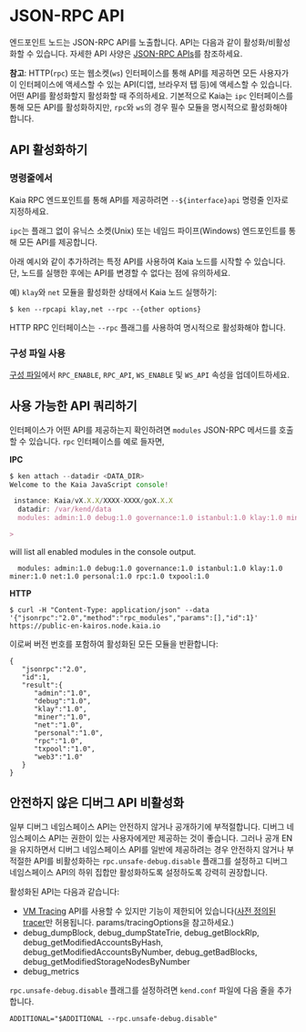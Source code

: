 # JSON-RPC API

엔드포인트 노드는 JSON-RPC API를 노출합니다. API는 다음과 같이 활성화/비활성화할 수 있습니다. 자세한 API 사양은 [JSON-RPC APIs](../../../references/json-rpc/klay/account-created)를 참조하세요.

**참고**: HTTP(`rpc`) 또는 웹소켓(`ws`) 인터페이스를 통해 API를 제공하면 모든 사용자가 이 인터페이스에 액세스할 수 있는 API(디앱, 브라우저 탭 등)에 액세스할 수 있습니다. 어떤 API를 활성화할지 활성화할 때 주의하세요. 기본적으로 Kaia는 `ipc` 인터페이스를 통해 모든 API를 활성화하지만, `rpc`와 `ws`의 경우 필수 모듈을 명시적으로 활성화해야 합니다.

## API 활성화하기 <a id="enabling-apis"></a>

### 명령줄에서 <a id="from-commandline"></a>

Kaia RPC 엔드포인트를 통해 API를 제공하려면 `--${interface}api`
명령줄 인자로 지정하세요.

`ipc`는 플래그 없이 유닉스 소켓(Unix) 또는 네임드 파이프(Windows) 엔드포인트를 통해 모든 API를 제공합니다.

아래 예시와 같이 추가하려는 특정 API를 사용하여 Kaia 노드를 시작할 수 있습니다. 단, 노드를 실행한 후에는 API를 변경할 수 없다는 점에 유의하세요.

예) `klay`와 `net` 모듈을 활성화한 상태에서 Kaia 노드 실행하기:

```shell
$ ken --rpcapi klay,net --rpc --{other options}
```

HTTP RPC 인터페이스는 `--rpc` 플래그를 사용하여 명시적으로 활성화해야 합니다.

### 구성 파일 사용 <a id="using-configuration"></a>

[구성 파일](../../misc/operation/configuration.md)에서 `RPC_ENABLE`, `RPC_API`, `WS_ENABLE` 및 `WS_API` 속성을 업데이트하세요.

## 사용 가능한 API 쿼리하기 <a id="querying-enabled-apis"></a>

인터페이스가 어떤 API를 제공하는지 확인하려면 `modules` JSON-RPC 메서드를 호출할 수 있습니다. `rpc` 인터페이스를 예로 들자면,

**IPC**

```javascript
$ ken attach --datadir <DATA_DIR>
Welcome to the Kaia JavaScript console!

 instance: Kaia/vX.X.X/XXXX-XXXX/goX.X.X
  datadir: /var/kend/data
  modules: admin:1.0 debug:1.0 governance:1.0 istanbul:1.0 klay:1.0 miner:1.0 net:1.0 personal:1.0 rpc:1.0 txpool:1.0

>
```

will list all enabled modules in the console output.

```
  modules: admin:1.0 debug:1.0 governance:1.0 istanbul:1.0 klay:1.0 miner:1.0 net:1.0 personal:1.0 rpc:1.0 txpool:1.0
```

**HTTP**

```shell
$ curl -H "Content-Type: application/json" --data '{"jsonrpc":"2.0","method":"rpc_modules","params":[],"id":1}' https://public-en-kairos.node.kaia.io
```

이로써 버전 번호를 포함하여 활성화된 모든 모듈을 반환합니다:

```
{
   "jsonrpc":"2.0",
   "id":1,
   "result":{
      "admin":"1.0",
      "debug":"1.0",
      "klay":"1.0",
      "miner":"1.0",
      "net":"1.0",
      "personal":"1.0",
      "rpc":"1.0",
      "txpool":"1.0",
      "web3":"1.0"
   }
}
```

## 안전하지 않은 디버그 API 비활성화 <a id="disabling-unsafe-debug-apis"></a>

일부 디버그 네임스페이스 API는 안전하지 않거나 공개하기에 부적절합니다.
디버그 네임스페이스 API는 권한이 있는 사용자에게만 제공하는 것이 좋습니다.
그러나 공개 EN을 유지하면서 디버그 네임스페이스 API를 일반에 제공하려는 경우
안전하지 않거나 부적절한 API를 비활성화하는 `rpc.unsafe-debug.disable` 플래그를 설정하고 디버그 네임스페이스 API의 하위 집합만 활성화하도록 설정하도록 강력히 권장합니다.

활성화된 API는 다음과 같습니다:

- [VM Tracing](../.../../references/json-rpc/debug/trace-bad-block) API를 사용할 수 있지만 기능이 제한되어 있습니다([사전 정의된 tracer](../.../references/json-rpc/debug/trace-bad-block)만 허용됩니다. params/tracingOptions을 참고하세요.)
- debug_dumpBlock, debug_dumpStateTrie, debug_getBlockRlp, debug_getModifiedAccountsByHash, debug_getModifiedAccountsByNumber, debug_getBadBlocks, debug_getModifiedStorageNodesByNumber
- debug_metrics

`rpc.unsafe-debug.disable` 플래그를 설정하려면 `kend.conf` 파일에 다음 줄을 추가합니다.

```
ADDITIONAL="$ADDITIONAL --rpc.unsafe-debug.disable"
```
